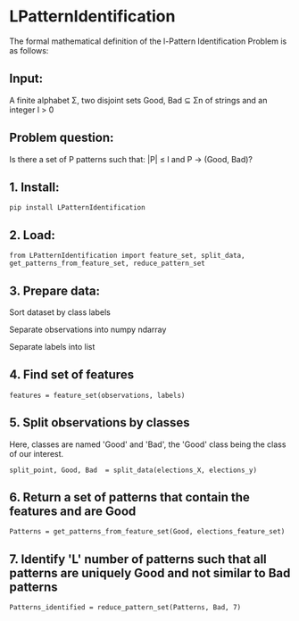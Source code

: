 # LPatternIdentification

The formal mathematical definition of the l-Pattern Identification Problem is as follows:

## Input:

A finite alphabet Σ, two disjoint sets Good, Bad ⊆ Σn of strings and an integer l > 0

## Problem question:

Is there a set of P patterns such that: |P| ≤ l and P → (Good, Bad)?


## 1. Install:

```
pip install LPatternIdentification
```

## 2. Load:

```
from LPatternIdentification import feature_set, split_data, get_patterns_from_feature_set, reduce_pattern_set
```

## 3. Prepare data:

Sort dataset by class labels

Separate observations into numpy ndarray

Separate labels into list

## 4. Find set of features

```
features = feature_set(observations, labels)
```

## 5. Split observations by classes 

Here, classes are named 'Good' and 'Bad', the 'Good' class being the class of our interest.

```
split_point, Good, Bad  = split_data(elections_X, elections_y)
```

## 6. Return a set of patterns that contain the features and are Good

```
Patterns = get_patterns_from_feature_set(Good, elections_feature_set)
```

## 7. Identify 'L' number of patterns such that all patterns are uniquely Good and not similar to Bad patterns

```
Patterns_identified = reduce_pattern_set(Patterns, Bad, 7)
```